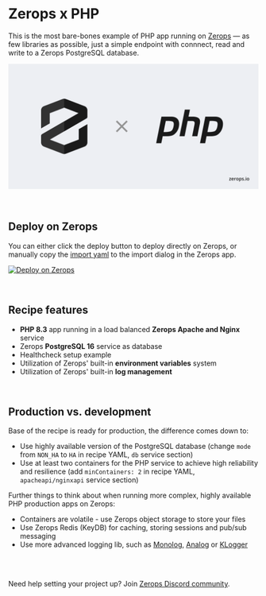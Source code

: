 # Zerops x PHP
This is the most bare-bones example of PHP app running on [Zerops](https://zerops.io) — as few libraries as possible, just a simple endpoint with connnect, read and write to a Zerops PostgreSQL database.

![php](https://github.com/zeropsio/recipe-shared-assets/blob/main/covers/svg/cover-php.svg)

<br />

## Deploy on Zerops
You can either click the deploy button to deploy directly on Zerops, or manually copy the [import yaml](https://github.com/zeropsio/recipe-php/blob/main/zerops-project-import.yml) to the import dialog in the Zerops app.

[![Deploy on Zerops](https://github.com/zeropsio/recipe-shared-assets/blob/main/deploy-button/green/deploy-button.svg)](https://app.zerops.io/recipe/php)

<br/>

## Recipe features
- **PHP 8.3** app running in a load balanced **Zerops Apache and Nginx** service
- Zerops **PostgreSQL 16** service as database
- Healthcheck setup example
- Utilization of Zerops' built-in **environment variables** system
- Utilization of Zerops' built-in **log management**

<br/>

## Production vs. development

Base of the recipe is ready for production, the difference comes down to:

- Use highly available version of the PostgreSQL database (change `mode` from `NON_HA` to `HA` in recipe YAML, `db` service section)
- Use at least two containers for the PHP service to achieve high reliability and resilience (add `minContainers: 2` in recipe YAML, `apacheapi/nginxapi` service section)

Further things to think about when running more complex, highly available PHP production apps on Zerops:

- Containers are volatile - use Zerops object storage to store your files
- Use Zerops Redis (KeyDB) for caching, storing sessions and pub/sub messaging
- Use more advanced logging lib, such as [Monolog](https://github.com/Seldaek/monolog), [Analog](https://github.com/jbroadway/analog) or [KLogger](https://github.com/katzgrau/KLogger)
  
<br/>
<br/>

Need help setting your project up? Join [Zerops Discord community](https://discord.com/invite/WDvCZ54).
